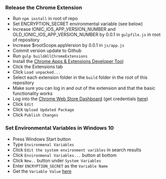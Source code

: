### Release the Chrome Extension

- Run `npm install` in root of repo
- Set ENCRYPTION_SECRET environmental variable (see below)
- Increase IONIC_IOS_APP_VERSION_NUMBER and OLD_IONIC_IOS_APP_VERSION_NUMBER by 0.0.1 in `gulpfile.js` in root of repository
- Increase $rootScope.appVersion by 0.0.1 in `js/app.js`
- Commit version update to Github
- Run `gulp buildAllChromeExtensions`
- Install the [Chrome Apps & Extensions Developer Tool](https://chrome.google.com/webstore/detail/chrome-apps-extensions-de/ohmmkhmmmpcnpikjeljgnaoabkaalbgc)
- Click the Extensions tab
- Click `Load unpacked...`
- Select each extension folder in the `build` folder in the root of this repository
- Make sure you can log in and out of the extension and that the basic functionality works
- Log into the [Chrome Web Store Dashboard](https://chrome.google.com/webstore/developer/dashboard/u58d852d3c5dcff27d49e35858ae710cd) (get credentials [here](https://docs.google.com/spreadsheets/d/1v_u6g6YHWxyrLqNeHMVg-C20MxOc7n1NepB3X6plVAY/edit#gid=2130660029))
- Click `Edit`
- Click `Upload Updated Package`
- Click `Publish Changes`

### Set Environmental Variables in Windows 10
- Press Windows Start button
- Type `Environmenal Variables`
- Click `Edit the system environment varibles` in search results
- Click `Environmenal Variables...` button at bottom
- Click `New..` button under `System Variables`
- Enter `ENCRYPTION_SECRET` as the `Variable Name`
- Get the `Variable Value` [here](https://docs.google.com/spreadsheets/d/1v_u6g6YHWxyrLqNeHMVg-C20MxOc7n1NepB3X6plVAY/edit#gid=2130660029)